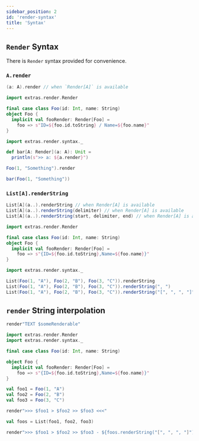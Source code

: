```yaml
---
sidebar_position: 2
id: 'render-syntax'
title: 'Syntax'
---
```


## `Render` Syntax
There is `Render` syntax provided for convenience.

### `A.render`
```scala
(a: A).render // when `Render[A]` is available
```

```scala mdoc:reset-object
import extras.render.Render

final case class Foo(id: Int, name: String)
object Foo {
  implicit val fooRender: Render[Foo] =
    foo => s"ID=${foo.id.toString} / Name=${foo.name}"
}

import extras.render.syntax._

def bar[A: Render](a: A): Unit =
  println(s">> a: ${a.render}")

Foo(1, "Something").render

bar(Foo(1, "Something"))
```

### `List[A].renderString`
```scala
List[A](a..).renderString // when Render[A] is available
List[A](a..).renderString(delimiter) // when Render[A] is available
List[A](a..).renderString(start, delimiter, end) // when Render[A] is available
```


```scala mdoc:reset-object
import extras.render.Render

final case class Foo(id: Int, name: String)
object Foo {
  implicit val fooRender: Render[Foo] =
    foo => s"{ID=${foo.id.toString},Name=${foo.name}}"
}

import extras.render.syntax._

List(Foo(1, "A"), Foo(2, "B"), Foo(3, "C")).renderString
List(Foo(1, "A"), Foo(2, "B"), Foo(3, "C")).renderString(", ")
List(Foo(1, "A"), Foo(2, "B"), Foo(3, "C")).renderString("[", ", ", "]")
```

## `render` String interpolation

```scala
render"TEXT $someRenderable"
```

```scala mdoc:reset-object
import extras.render.Render
import extras.render.syntax._

final case class Foo(id: Int, name: String)

object Foo {
  implicit val fooRender: Render[Foo] =
    foo => s"{ID=${foo.id.toString},Name=${foo.name}}"
}

val foo1 = Foo(1, "A")
val foo2 = Foo(2, "B")
val foo3 = Foo(3, "C")

render">>> $foo1 > $foo2 >> $foo3 <<<"

val foos = List(foo1, foo2, foo3)

render">>> $foo1 > $foo2 >> $foo3 - ${foos.renderString("[", ", ", "]")} <<<"
```
